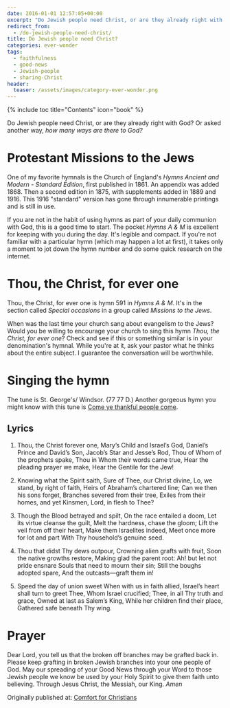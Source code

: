 ```yaml
---
date: 2016-01-01 12:57:05+00:00
excerpt: "Do Jewish people need Christ, or are they already right with God?  Or asked another way, how many ways are there to God?"
redirect_from:
  - /do-jewish-people-need-christ/
title: Do Jewish people need Christ?
categories: ever-wonder
tags:
  - faithfulness
  - good-news
  - Jewish-people
  - sharing-Christ
header:
  teaser: /assets/images/category-ever-wonder.png
---
```

{% include toc title="Contents" icon="book" %}


Do Jewish people need Christ, or are they already right with God?  Or asked another way, _how many ways are there to God?_



# Protestant Missions to the Jews




One of my favorite hymnals is the Church of England's _Hymns Ancient and Modern - Standard Edition_, first published in 1861.  An appendix was added 1868.  Then a second edition in 1875, with supplements added in 1889 and 1916.  This 1916 "standard" version has gone through innumerable printings and is still in use.

If you are not in the habit of using hymns as part of your daily communion with God, this is a good time to start. The pocket _Hymns A & M_  is excellent for keeping with you during the day.  It's legible and compact. If you're not familiar with a particular hymn (which may happen a lot at first), it takes only a moment to jot down the hymn number and do some quick research on the internet.



# Thou, the Christ, for ever one





Thou, the Christ, for ever one is hymn 591 in _Hymns A & M_.  It's in the section called _Special occasions_ in a group called _Missions to the Jews_.

When was the last time your church sang about evangelism to the Jews?  Would you be willing to encourage your church to sing this hymn _Thou, the Christ, for ever one_?  Check and see if this or something similar is in your denomination's hymnal.  While you're at it, ask your pastor what he thinks about the entire subject.  I guarantee the conversation will be worthwhile.




# Singing the hymn



The tune is St. George's/ Windsor. (77 77 D.)  Another gorgeous hymn you might know with this tune is [Come ye thankful people come](/songs/come-ye-thankful-people-come/).


## Lyrics

1. Thou, the Christ forever one,
  Mary’s Child and Israel’s God,
  Daniel’s Prince and David’s Son,
  Jacob’s Star and Jesse’s Rod,
  Thou of Whom of the prophets spake,
  Thou in Whom their words came true,
  Hear the pleading prayer we make,
  Hear the Gentile for the Jew!

2. Knowing what the Spirit saith,
  Sure of Thee, our Christ divine,
  Lo, we stand, by right of faith,
  Heirs of Abraham’s chartered line;
  Can we then his sons forget,
  Branches severed from their tree,
  Exiles from their homes, and yet
  Kinsmen, Lord, in flesh to Thee?

3. Though the Blood betrayed and spilt,
  On the race entailed a doom,
  Let its virtue cleanse the guilt,
  Melt the hardness, chase the gloom;
  Lift the veil from off their heart,
  Make them Israelites indeed,
  Meet once more for lot and part
  With Thy household’s genuine seed.

4. Thou that didst Thy dews outpour,
  Crowning alien grafts with fruit,
  Soon the native growths restore,
  Making glad the parent root:
  Ah! but let not pride ensnare
  Souls that need to mourn their sin;
  Still the boughs adopted spare,
  And the outcasts—graft them in!

5. Speed the day of union sweet
  When with us in faith allied,
  Israel’s heart shall turn to greet
  Thee, Whom Israel crucified;
  Thee, in all Thy truth and grace,
  Owned at last as Salem’s King,
  While her children find their place,
  Gathered safe beneath Thy wing.





# Prayer





Dear Lord, you tell us that the broken off branches may be grafted back in.  Please keep grafting in broken Jewish branches into your one people of God.  May our spreading of your Good News through your Word to those Jewish people we know be used by your Holy Spirit to give them faith unto believing.  Through Jesus Christ, the Messiah, our King.  *Amen*













  <div>Originally published at: <a href='http://www.alecsatin.com/'>Comfort for Christians</a></div>

